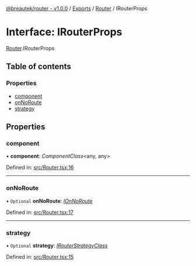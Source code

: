 [@breautek/router - v1.0.0](../README.md) / [Exports](../modules.md) / [Router](../modules/router.md) / IRouterProps

# Interface: IRouterProps

[Router](../modules/router.md).IRouterProps

## Table of contents

### Properties

- [component](router.irouterprops.md#component)
- [onNoRoute](router.irouterprops.md#onnoroute)
- [strategy](router.irouterprops.md#strategy)

## Properties

### component

• **component**: *ComponentClass*<any, any\>

Defined in: [src/Router.tsx:16](https://github.com/breautek/router/blob/6c82bce/src/Router.tsx#L16)

___

### onNoRoute

• `Optional` **onNoRoute**: [*IOnNoRoute*](ionnoroute.ionnoroute-1.md)

Defined in: [src/Router.tsx:17](https://github.com/breautek/router/blob/6c82bce/src/Router.tsx#L17)

___

### strategy

• `Optional` **strategy**: [*IRouterStrategyClass*](irouterstrategyclass.irouterstrategyclass-1.md)

Defined in: [src/Router.tsx:15](https://github.com/breautek/router/blob/6c82bce/src/Router.tsx#L15)
